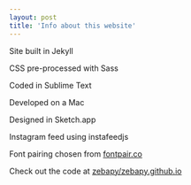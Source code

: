```yaml
---
layout: post
title: 'Info about this website'
---
```


Site built in Jekyll

CSS pre-processed with Sass

Coded in Sublime Text

Developed on a Mac

Designed in Sketch.app

Instagram feed using instafeedjs

Font pairing chosen from [fontpair.co](fontpair.co)

Check out the code at [zebapy/zebapy.github.io](http://github.com/zebapy/zebapy.github.io)